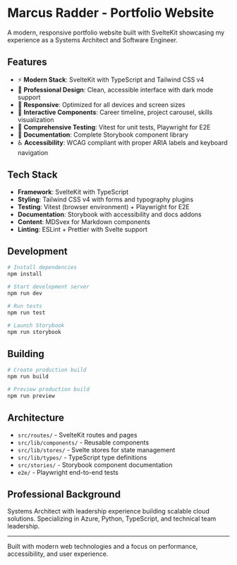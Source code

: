 # Marcus Radder - Portfolio Website

A modern, responsive portfolio website built with SvelteKit showcasing my experience as a Systems Architect and Software Engineer.

## Features

- ⚡ **Modern Stack**: SvelteKit with TypeScript and Tailwind CSS v4
- 🎨 **Professional Design**: Clean, accessible interface with dark mode support
- 📱 **Responsive**: Optimized for all devices and screen sizes
- 🔧 **Interactive Components**: Career timeline, project carousel, skills visualization
- 🧪 **Comprehensive Testing**: Vitest for unit tests, Playwright for E2E
- 📖 **Documentation**: Complete Storybook component library
- ♿ **Accessibility**: WCAG compliant with proper ARIA labels and keyboard navigation

## Tech Stack

- **Framework**: SvelteKit with TypeScript
- **Styling**: Tailwind CSS v4 with forms and typography plugins
- **Testing**: Vitest (browser environment) + Playwright for E2E
- **Documentation**: Storybook with accessibility and docs addons
- **Content**: MDSvex for Markdown components
- **Linting**: ESLint + Prettier with Svelte support

## Development

```bash
# Install dependencies
npm install

# Start development server
npm run dev

# Run tests
npm run test

# Launch Storybook
npm run storybook
```

## Building

```bash
# Create production build
npm run build

# Preview production build
npm run preview
```

## Architecture

- `src/routes/` - SvelteKit routes and pages
- `src/lib/components/` - Reusable components
- `src/lib/stores/` - Svelte stores for state management
- `src/lib/types/` - TypeScript type definitions
- `src/stories/` - Storybook component documentation
- `e2e/` - Playwright end-to-end tests

## Professional Background

Systems Architect with leadership experience building scalable cloud solutions. Specializing in Azure, Python, TypeScript, and technical team leadership.

---

Built with modern web technologies and a focus on performance, accessibility, and user experience.
